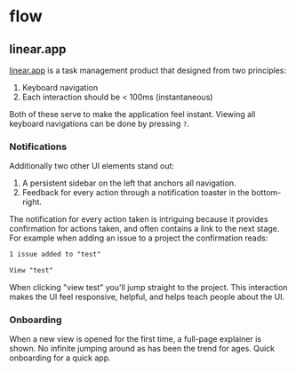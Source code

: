 # flow

## linear.app

[linear.app](https://linear.app/) is a task management product that designed
from two principles:

1. Keyboard navigation
2. Each interaction should be < 100ms (instantaneous)

Both of these serve to make the application feel instant. Viewing all
keyboard navigations can be done by pressing `?`.

### Notifications

Additionally two
other UI elements stand out:

1. A persistent sidebar on the left that anchors all navigation.
2. Feedback for every action through a notification toaster in the bottom-right.

The notification for every action taken is intriguing because it provides
confirmation for actions taken, and often contains a link to the next stage.
For example when adding an issue to a project the confirmation reads:

```txt
1 issue added to "test"

View "test"
```

When clicking "view test" you'll jump straight to the project. This
interaction makes the UI feel responsive, helpful, and helps teach people
about the UI.

### Onboarding

When a new view is opened for the first time, a full-page explainer is shown.
No infinite jumping around as has been the trend for ages. Quick onboarding
for a quick app.
